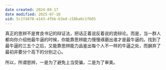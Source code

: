 ```yaml
---
date created: 2024-09-17
date modified: 2025-07-10
uid: 5c1fd470-a143-4fbb-b3ed-c58ba6c1f665
---
```


真正的思辨不是育良书记的辩证法，把话正着说反着说的诡辩论。而是，当一群人都向你介绍他最牛逼的时候，你能靠思辨能力慢慢琢磨出谁才是最牛逼的。找到了最牛逼的三五个之后，又能靠思辨能力品鉴出每个人不一样的牛逼之处，而摒弃了最初非要分个高下的分别之心。

所以，所谓思辨，一是为了避免上当受骗，二是为了审美。
